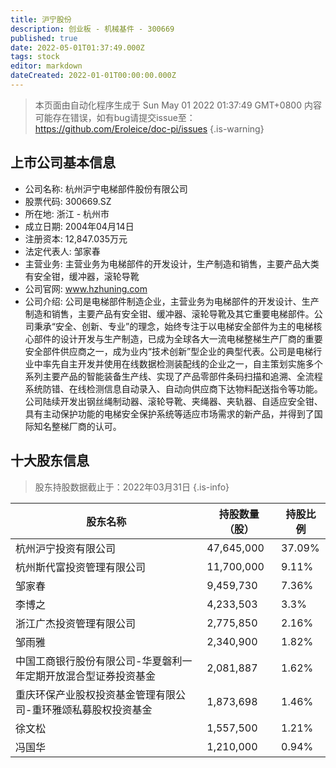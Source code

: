 ```yaml
---
title: 沪宁股份
description: 创业板 - 机械基件 - 300669
published: true
date: 2022-05-01T01:37:49.000Z
tags: stock
editor: markdown
dateCreated: 2022-01-01T00:00:00.000Z
---
```


> 本页面由自动化程序生成于 Sun May 01 2022 01:37:49 GMT+0800
> 内容可能存在错误，如有bug请提交issue至：https://github.com/Eroleice/doc-pi/issues
{.is-warning}

## 上市公司基本信息
- 公司名称: 杭州沪宁电梯部件股份有限公司
- 股票代码: 300669.SZ
- 所在地: 浙江 - 杭州市
- 成立日期: 2004年04月14日
- 注册资本: 12,847.035万元
- 法定代表人: 邹家春
- 主营业务: 主营业务为电梯部件的开发设计，生产制造和销售，主要产品大类有安全钳，缓冲器，滚轮导靴
- 公司官网: www.hzhuning.com
- 公司介绍: 公司是电梯部件制造企业，主营业务为电梯部件的开发设计、生产制造和销售，主要产品有安全钳、缓冲器、滚轮导靴及其它重要电梯部件。公司秉承“安全、创新、专业”的理念，始终专注于以电梯安全部件为主的电梯核心部件的设计开发与生产制造，已成为全球各大一流电梯整梯生产厂商的重要安全部件供应商之一，成为业内“技术创新”型企业的典型代表。公司是电梯行业中率先自主开发并使用在线数据检测装配线的企业之一，自主策划实施多个系列主要产品的智能装备生产线、实现了产品零部件条码扫描和追溯、全流程系统防错、在线检测信息自动录入、自动向供应商下达物料配送指令等功能。公司陆续开发出钢丝绳制动器、滚轮导靴、夹绳器、夹轨器、自适应安全钳、具有主动保护功能的电梯安全保护系统等适应市场需求的新产品，并得到了国际知名整梯厂商的认可。


## 十大股东信息
> 股东持股数据截止于：2022年03月31日
{.is-info}

| 股东名称 | 持股数量（股） | 持股比例 |
| --- | --- | --- |
| 杭州沪宁投资有限公司 | 47,645,000 | 37.09% |
| 杭州斯代富投资管理有限公司 | 11,700,000 | 9.11% |
| 邹家春 | 9,459,730 | 7.36% |
| 李博之 | 4,233,503 | 3.3% |
| 浙江广杰投资管理有限公司 | 2,775,850 | 2.16% |
| 邹雨雅 | 2,340,900 | 1.82% |
| 中国工商银行股份有限公司-华夏磐利一年定期开放混合型证券投资基金 | 2,081,887 | 1.62% |
| 重庆环保产业股权投资基金管理有限公司-重环雅颂私募股权投资基金 | 1,873,698 | 1.46% |
| 徐文松 | 1,557,500 | 1.21% |
| 冯国华 | 1,210,000 | 0.94% |




